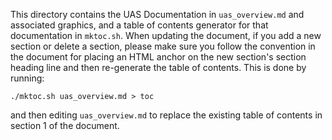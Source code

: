 This directory contains the UAS Documentation in `uas_overview.md` and associated graphics, and a table of contents generator for that documentation in `mktoc.sh`.  When updating the document, if you add a new section or delete a section, please make sure you follow the convention in the document for placing an HTML anchor on the new section's section heading line and then re-generate the table of contents.  This is done by running:

```
./mktoc.sh uas_overview.md > toc
```

and then editing `uas_overview.md` to replace the existing table of contents in section 1 of the document.

